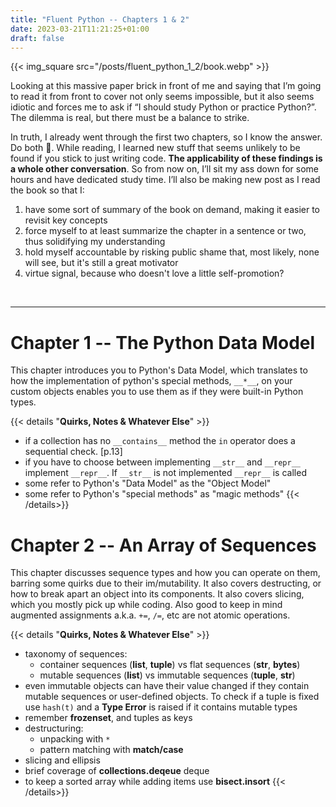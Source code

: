 ```yaml
---
title: "Fluent Python -- Chapters 1 & 2"
date: 2023-03-21T11:21:25+01:00
draft: false
---
```


{{< img_square src="/posts/fluent_python_1_2/book.webp" >}}

Looking at this massive paper brick in front of me and saying that I’m going to read it from front to cover not only seems impossible, but it also seems idiotic and forces me to ask if “I should study Python or practice Python?”. The dilemma is real, but there must be a balance to strike.

In truth, I already went through the first two chapters, so I know the answer. Do both 🫥. While reading, I learned new stuff that seems unlikely to be found if you stick to just writing code. __The applicability of these findings is a whole other conversation__. So from now on, I’ll sit my ass down for some hours and have dedicated study time. I’ll also be making new post as I read the book so that I:

1. have some sort of summary of the book on demand, making it easier to revisit key concepts
2. force myself to at least summarize the chapter in a sentence or two, thus solidifying my understanding
3. hold myself accountable by risking public shame that, most likely, none will see, but it's still a great motivator
4. virtue signal, because who doesn't love a little self-promotion?

&nbsp;

 ------------------

# Chapter 1 -- The Python Data Model

This chapter introduces you to Python's Data Model, which translates to how the implementation of python's special methods,  `__*__`, on your custom objects enables you to use them as if they were built-in Python types.

{{< details "__Quirks, Notes & Whatever Else__" >}}
-  if a collection has no `__contains__` method the `in` operator does a sequential check. [p.13]
- if you have to choose between implementing `__str__` and `__repr__` implement `__repr__`. If `__str__` is not implemented `__repr__` is called
- some refer to Python's "Data Model" as the "Object Model"
- some refer to Python's "special methods" as "magic methods"
{{< /details>}}


# Chapter 2 -- An Array of Sequences
This chapter discusses sequence types and how you can operate on them, barring some quirks due to their im/mutability. It also covers destructing, or how to break apart an object into its components. It also covers slicing, which you mostly pick up while coding. Also good to keep in mind augmented assignments a.k.a. ```+=```, ```/=```, etc are not atomic operations.

{{< details "__Quirks, Notes & Whatever Else__" >}}

- taxonomy of sequences:
	- container sequences (__list__, __tuple__) vs flat sequences (__str__, __bytes__)
	- mutable sequences (__list__) vs immutable sequences (__tuple__, __str__)
- even immutable objects can have their value changed if they contain mutable sequences or user-defined objects. To check if a tuple is fixed use `hash(t)` and a __Type Error__ is raised if it contains mutable types
- remember __frozenset__, and tuples as keys
- destructuring:
	- unpacking with `*`
	- pattern matching with __match/case__
- slicing and ellipsis
- brief coverage of __collections.deqeue__ deque
- to keep a sorted array while adding items use __bisect.insort__
{{< /details>}}
